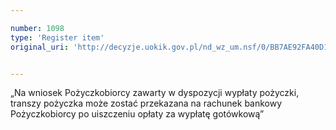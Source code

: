 ```yaml
---

number: 1098
type: 'Register item'
original_uri: 'http://decyzje.uokik.gov.pl/nd_wz_um.nsf/0/BB7AE92FA40D19CEC12572DD003297F6?OpenDocument'


---
```


„Na wniosek Pożyczkobiorcy zawarty w dyspozycji wypłaty pożyczki, transzy pożyczka może zostać przekazana na rachunek bankowy Pożyczkobiorcy po uiszczeniu opłaty za wypłatę gotówkową”
